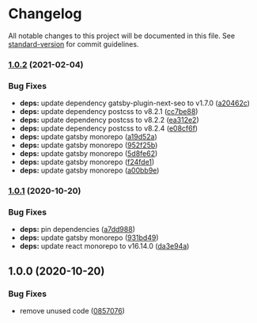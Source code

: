 # Changelog

All notable changes to this project will be documented in this file. See [standard-version](https://github.com/conventional-changelog/standard-version) for commit guidelines.

### [1.0.2](https://github.com/010tech/gatsbyjs-boilerplate/compare/v1.4.6...v1.0.2) (2021-02-04)


### Bug Fixes

* **deps:** update dependency gatsby-plugin-next-seo to v1.7.0 ([a20462c](https://github.com/010tech/gatsbyjs-boilerplate/commit/a20462c6c047013cc99ab8861cd775a04646912a))
* **deps:** update dependency postcss to v8.2.1 ([cc7be88](https://github.com/010tech/gatsbyjs-boilerplate/commit/cc7be888ea53ecec4d8816d2d25cbe1873771071))
* **deps:** update dependency postcss to v8.2.2 ([ea312e2](https://github.com/010tech/gatsbyjs-boilerplate/commit/ea312e265e191a7174522f5d1ba5924d8d1bdef3))
* **deps:** update dependency postcss to v8.2.4 ([e08cf6f](https://github.com/010tech/gatsbyjs-boilerplate/commit/e08cf6f996e0e3469c874d32c8a2c7e78f8732e2))
* **deps:** update gatsby monorepo ([a19d52a](https://github.com/010tech/gatsbyjs-boilerplate/commit/a19d52ab65132f1af144943b16bd565d80bc0a82))
* **deps:** update gatsby monorepo ([952f25b](https://github.com/010tech/gatsbyjs-boilerplate/commit/952f25bc1d2b201645cb0efa01efdc6401455ef7))
* **deps:** update gatsby monorepo ([5d8fe62](https://github.com/010tech/gatsbyjs-boilerplate/commit/5d8fe62951e79572e0b7b17157fd42541577d5c4))
* **deps:** update gatsby monorepo ([f24fde1](https://github.com/010tech/gatsbyjs-boilerplate/commit/f24fde1fa90bdbab54a297bf776c7a1cd2c1799c))
* **deps:** update gatsby monorepo ([a00bb9e](https://github.com/010tech/gatsbyjs-boilerplate/commit/a00bb9e42087dc77d56ef53ca4b3aabfa6859567))

### [1.0.1](https://github.com/010tech/gatsbyjs-boilerplate/compare/v1.0.0...v1.0.1) (2020-10-20)


### Bug Fixes

* **deps:** pin dependencies ([a7dd988](https://github.com/010tech/gatsbyjs-boilerplate/commit/a7dd9888348d51e329830be4c80ef6177d53cd46))
* **deps:** update gatsby monorepo ([931bd49](https://github.com/010tech/gatsbyjs-boilerplate/commit/931bd491eeca379b78573358e11e7f34941aa593))
* **deps:** update react monorepo to v16.14.0 ([da3e94a](https://github.com/010tech/gatsbyjs-boilerplate/commit/da3e94a9f0175c12be37bc963fe85b13bce933b8))

## 1.0.0 (2020-10-20)


### Bug Fixes

* remove unused code ([0857076](https://github.com/010tech/gatsbyjs-boilerplate/commit/08570769c1efc49bda1a56d563d87b6bf60c8d06))
